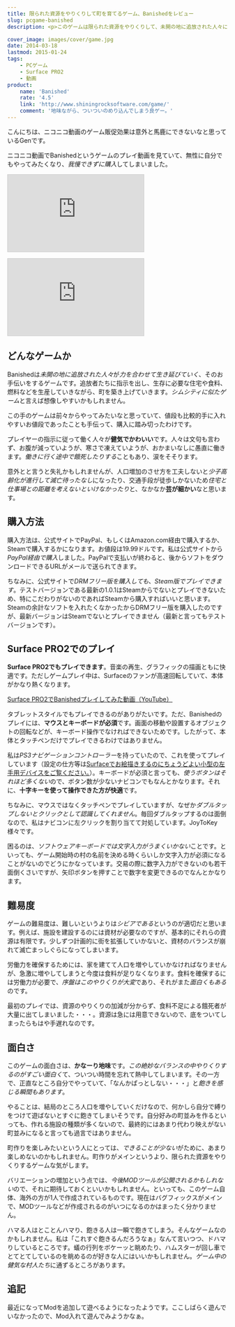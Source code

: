 ```yaml
---
title: 限られた資源をやりくりして町を育てるゲーム、Banishedをレビュー
slug: pcgame-banished
description: <p>このゲームは限られた資源をやりくりして、未開の地に追放された人々に指示を出して町を開拓していくゲームです。シムシティを想像したら分かりやすいです。地味ですが、ハマる人はとことんハマると思います。Surface PRO2でも遊べます。</p>

cover_image: images/cover/game.jpg
date: 2014-03-18
lastmod: 2015-01-24
tags: 
    - PCゲーム
    - Surface PRO2
    - 動画
product:
    name: 'Banished'
    rate: '4.5'
    link: 'http://www.shiningrocksoftware.com/game/'
    comment: '地味ながら、ついついのめり込んでしまう良ゲー。'
---
```


<p>こんにちは、ニコニコ動画のゲーム販促効果は意外と馬鹿にできないなと思っているGenです。</p>
<p>ニコニコ動画でBanishedというゲームのプレイ動画を見ていて、無性に自分でもやってみたくなり、<em>我慢できずに購入</em>してしまいました。</p>
<p><iframe width="312" height="176" src="http://ext.nicovideo.jp/thumb/sm22937193" scrolling="no" style="border:solid 1px #CCC;"><a href="http://www.nicovideo.jp/watch/sm22937193">【ニコニコ動画】【目指せ９００人！】Banishedを普通にプレイ01【ゆっくり実況】</a></iframe></p>
<p><iframe width="312" height="176" src="http://ext.nicovideo.jp/thumb/sm23044070" scrolling="no" style="border:solid 1px #CCC;"><a href="http://www.nicovideo.jp/watch/sm23044070">【ニコニコ動画】Banished プレイ動画 テクテク開拓記 part1</a></iframe></p>
<h2>どんなゲームか</h2>
<p>Banishedは<em>未開の地に追放された人々</em>が<em>力を合わせて生き延びていく</em>、そのお手伝いをするゲームです。追放者たちに指示を出し、生存に必要な住宅や食料、燃料などを生産していきながら、町を築き上げていきます。<em>シムシティに似たゲーム</em>と言えば想像しやすいかもしれません。</p>
<p>この手のゲームは前々からやってみたいなと思っていて、値段も比較的手に入れやすいお値段であったことも手伝って、購入に踏み切ったわけです。</p>
<p>プレイヤーの指示に従って働く人々が<strong>健気でかわいい</strong>です。人々は文句も言わず、お腹が減っていようが、寒さで凍えていようが、おかまいなしに愚直に働きます。<em>働きに行く途中で餓死したりする</em>こともあり、涙をそそります。</p>
<p>意外とと言うと失礼かもしれませんが、人口増加のさせ方を工夫しないと<em>少子高齢化が進行して滅亡待ったなし</em>になったり、交通手段が徒歩しかないため<em>住宅と仕事場との距離を考えないといけなかったり</em>と、なかなか<strong>芸が細かい</strong>なと思います。</p>
<h2>購入方法</h2>
<p>購入方法は、公式サイトでPayPal、もしくはAmazon.com経由で購入するか、Steamで購入するかになります。お値段は19.99ドルです。私は公式サイトから<em>PayPal経由で購入</em>しました。PayPalで支払いが終わると、後からソフトをダウンロードできるURLがメールで送られてきます。</p>
<p>ちなみに、公式サイトで<em>DRMフリー版を購入しても、Steam版でプレイできます</em>。テストバージョンである最新の1.0.1はSteamからでないとプレイできないため、特にこだわりがないのであればSteamから購入すればいいと思います。Steamの余計なソフトを入れたくなかったからDRMフリー版を購入したのですが、最新バージョンはSteamでないとプレイできません（最新と言ってもテストバージョンです）。</p>
<h2>Surface PRO2でのプレイ</h2>
<p><strong>Surface PRO2でもプレイできます</strong>。音楽の再生、グラフィックの描画ともに快適です。ただしゲームプレイ中は、Surfaceのファンが高速回転していて、本体がかなり熱くなります。</p>
<p><a href="http://youtu.be/PqCb5RbFCQo" target="_blank">Surface PRO2でBanishedプレイしてみた動画（YouTube）</a></p>
<p>タブレットスタイルでもプレイできるのがありがたいです。ただ、Banishedのプレイには、<strong>マウスとキーボードが必須</strong>です。画面の移動や設置するオブジェクトの回転などが、キーボード操作でなければできないためです。したがって、本体とタッチペンだけでプレイできるわけではありません。</p>
<p>私は<em>PS3ナビゲーションコントローラー</em>を持っていたので、これを使ってプレイしています（設定の仕方等は<a href="https://wantit.gcreate.jp/ps3navicon/" title="Surfaceでお絵描きするのにちょうどよい小型の左手用デバイス">Surfaceでお絵描きするのにちょうどよい小型の左手用デバイスをご覧ください。</a>）。キーボードが必須と言っても、<em>使うボタンはそれほど多くない</em>ので、ボタン数が少ないナビコンでもなんとかなります。それに、<strong>十字キーを使って操作できた方が快適</strong>です。</p>
<p>ちなみに、マウスではなくタッチペンでプレイしていますが、なぜか<em>ダブルタップしないとクリックとして認識してくれません</em>。毎回ダブルタップするのは面倒なので、私はナビコンに左クリックを割り当てて対処しています。JoyToKey様々です。</p>
<p>困るのは、<em>ソフトウェアキーボードでは文字入力がうまくいかない</em>ことです。といっても、ゲーム開始時の村の名前を決める時くらいしか文字入力が必須になることがないのでどうにかなっています。交易の際に数字入力ができないのも若干面倒くさいですが、矢印ボタンを押すことで数字を変更できるのでなんとかなります。</p>
<h2>難易度</h2>
<p>ゲームの難易度は、難しいというよりは<em>シビアである</em>というのが適切だと思います。例えば、施設を建設するのには資材が必要なのですが、基本的にそれらの資源は有限です。少しずつ計画的に街を拡張していかないと、資材のバランスが崩れて滅亡まっしぐらになってしまいます。</p>
<p>労働力を確保するためには、家を建てて人口を増やしていかなければなりませんが、急激に増やしてしまうと今度は食料が足りなくなります。食料を確保するには労働力が必要で、<em>序盤はこのやりくりが大変</em>であり、それがまた<em>面白くもある</em>のです。</p>
<p>最初のプレイでは、資源のやりくりの加減が分からず、食料不足による餓死者が大量に出てしまいました・・・。資源は急には用意できないので、底をついてしまったらもはや手遅れなのです。</p>
<h2>面白さ</h2>
<p>このゲームの面白さは、<strong>かなーり地味</strong>です。<em>この絶妙なバランスの中やりくりするのがすごい面白く</em>て、ついつい時間を忘れて熱中してしまいます。その一方で、正直なところ自分でやっていて、「なんかぱっとしない・・・」と<em>飽きを感じる瞬間もあります</em>。</p>
<p>やることは、結局のところ人口を増やしていくだけなので、何かしら自分で縛りをつけて遊ばないとすぐに飽きてしまいそうです。自分好みの町並みを作るといっても、作れる施設の種類が多くないので、最終的にはあまり代わり映えがない町並みになると言っても過言ではありません。</p>
<p>町作りを楽しみたいという人にとっては、<em>できることが少ない</em>がために、あまり楽しめないのかもしれません。町作りがメインというより、限られた資源をやりくりするゲームな気がします。</p>
<p>バリエーションの増加という点では、<em>今後MODツールが公開されるかもしれない</em>ので、それに期待しておくといいかもしれません。といっても、このゲーム自体、海外の方が1人で作成されているものです。現在はバグフィックスがメインで、MODツールなどが作成されるのがいつになるのかはまったく分かりません。</p>
<p>ハマる人はとことんハマり、飽きる人は一瞬で飽きてしまう。そんなゲームなのかもしれません。私は「これすぐ飽きるんだろうなぁ」なんて言いつつ、ドハマりしているところです。蟻の行列をボケーッと眺めたり、ハムスターが回し車でとてとてしているのを眺めるのが好きな人にはいいかもしれません。<em>ゲーム中の健気な村人たち</em>に通ずるところがあります。</p>
<h2>追記</h2>
<p>最近になってModを追加して遊べるようになったようです。ここしばらく遊んでいなかったので、Mod入れて遊んでみようかなぁ。</p>

  